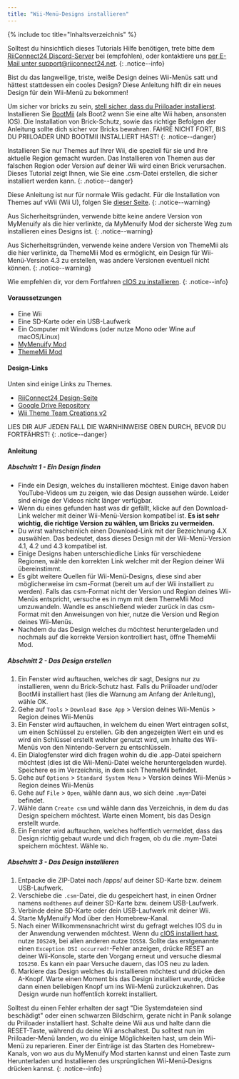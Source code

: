 ```yaml
---
title: "Wii-Menü-Designs installieren"
---
```


{% include toc title="Inhaltsverzeichnis" %}

Solltest du hinsichtlich dieses Tutorials Hilfe benötigen, trete bitte dem [RiiConnect24 Discord-Server](https://discord.gg/rc24) bei (empfohlen), oder kontaktiere uns [per E-Mail unter support@riiconnect24.net](mailto:support@riiconnect24.net).
{: .notice--info}

Bist du das langweilige, triste, weiße Design deines Wii-Menüs satt und hättest stattdessen ein cooles Design? Diese Anleitung hilft dir ein neues Design für dein Wii-Menü zu bekommen!

Um sicher vor bricks zu sein, [stell sicher, dass du Priiloader installierst](priiloader). Installieren Sie [BootMii](bootmii) (als Boot2 wenn Sie eine alte Wii haben, ansonsten IOS). Die Installation von Brick-Schutz, sowie das richtige Befolgen der Anleitung sollte dich sicher vor Bricks bewahren. FAHRE NICHT FORT, BIS DU PRIILOADER UND BOOTMII INSTALLIERT HAST!
{: .notice--danger}

Installieren Sie nur Themes auf Ihrer Wii, die speziell für sie und ihre aktuelle Region gemacht wurden. Das Installieren von Themen aus der falschen Region oder Version auf deiner Wii wird einen Brick verursachen. Dieses Tutorial zeigt Ihnen, wie Sie eine .csm-Datei erstellen, die sicher installiert werden kann.
{: .notice--danger}

Diese Anleitung ist nur für normale Wiis gedacht. Für die Installation von Themes auf vWii (Wii U), folgen Sie [dieser Seite](themes-vwii).
{: .notice--warning}

Aus Sicherheitsgründen, verwende bitte keine andere Version von MyMenuify als die hier verlinkte, da MyMenuify Mod der sicherste Weg zum installieren eines Designs ist.
{: .notice--warning}

Aus Sicherheitsgründen, verwende keine andere Version von ThemeMii als die hier verlinkte, da ThemeMii Mod es ermöglicht, ein Design für Wii-Menü-Version 4.3 zu erstellen, was andere Versionen eventuell nicht können.
{: .notice--warning}

Wie empfehlen dir, vor dem Fortfahren [cIOS zu installieren](cios).
{: .notice--info}

#### Voraussetzungen

* Eine Wii
* Eine SD-Karte oder ein USB-Laufwerk
* Ein Computer mit Windows (oder nutze Mono oder Wine auf macOS/Linux)
* [MyMenuify Mod](https://hbb1.oscwii.org/hbb/MyMenuifyMod/MyMenuifyMod.zip)
* [ThemeMii Mod](/assets/files/New_ThemeMii_MOD.zip)

#### Design-Links

Unten sind einige Links zu Themes.

* [RiiConnect24 Design-Seite](https://rc24.xyz/goodies/themes/)
* [Google Drive Repository](https://drive.google.com/drive/folders/1K1WQe36bGibsF4ZlAxZKU6ngNpjUnh5i)
* [Wii Theme Team Creations v2](https://gbatemp.net/threads/wii-theme-team-creations-v2.336596/)

LIES DIR AUF JEDEN FALL DIE WARNHINWEISE OBEN DURCH, BEVOR DU FORTFÄHRST!
{: .notice--danger}

#### Anleitung

##### Abschnitt 1 - Ein Design finden

* Finde ein Design, welches du installieren möchtest. Einige davon haben YouTube-Videos um zu zeigen, wie das Design aussehen würde. Leider sind einige der Videos nicht länger verfügbar.
* Wenn du eines gefunden hast was dir gefällt, klicke auf den Download-Link welcher mit deiner Wii-Menü-Version kompatibel ist. **Es ist sehr wichtig, die richtige Version zu wählen, um Bricks zu vermeiden.**
* Du wirst wahrscheinlich einen Download-Link mit der Bezeichnung 4.X auswählen. Das bedeutet, dass dieses Design mit der Wii-Menü-Version 4.1, 4.2 und 4.3 kompatibel ist.
* Einige Designs haben unterschiedliche Links für verschiedene Regionen, wähle den korrekten Link welcher mit der Region deiner Wii übereinstimmt.
* Es gibt weitere Quellen für Wii-Menü-Designs, diese sind aber möglicherweise im csm-Format (bereit um auf der Wii installiert zu werden). Falls das csm-Format nicht der Version und Region deines Wii-Menüs entspricht, versuche es in mym mit dem ThemeMii Mod umzuwandeln. Wandle es anschließend wieder zurück in das csm-Format mit den Anweisungen von hier, nutze die Version und Region deines Wii-Menüs.
* Nachdem du das Design welches du möchtest heruntergeladen und nochmals auf die korrekte Version kontrolliert hast, öffne ThemeMii Mod.

##### Abschnitt 2 - Das Design erstellen

1. Ein Fenster wird auftauchen, welches dir sagt, Designs nur zu installieren, wenn du Brick-Schutz hast. Falls du Priiloader und/oder BootMii installiert hast (lies die Warnung am Anfang der Anleitung), wähle OK.
2. Gehe auf `Tools` > `Download Base App` > Version deines Wii-Menüs > Region deines Wii-Menüs
3. Ein Fenster wird auftauchen, in welchem du einen Wert eintragen sollst, um einen Schlüssel zu erstellen. Gib den angezeigten Wert ein und es wird ein Schlüssel erstellt welcher genutzt wird, um Inhalte des Wii-Menüs von den Nintendo-Servern zu entschlüsseln.
4. Ein Dialogfenster wird dich fragen wohin du die .app-Datei speichern möchtest (dies ist die Wii-Menü-Datei welche heruntergeladen wurde). Speichere es im Verzeichnis, in dem sich ThemeMii befindet.
5. Gehe auf `Options` > `Standard System Menu` > Version deines Wii-Menüs > Region deines Wii-Menüs
6. Gehe auf `File` > `Open`, wähle dann aus, wo sich deine `.mym`-Datei befindet.
7. Wähle dann `Create csm` und wähle dann das Verzeichnis, in dem du das Design speichern möchtest. Warte einen Moment, bis das Design erstellt wurde.
8. Ein Fenster wird auftauchen, welches hoffentlich vermeldet, dass das Design richtig gebaut wurde und dich fragen, ob du die .mym-Datei speichern möchtest. Wähle `No`.

##### Abschnitt 3 - Das Design installieren

1. Entpacke die ZIP-Datei nach /apps/ auf deiner SD-Karte bzw. deinem USB-Laufwerk.
2. Verschiebe die `.csm`-Datei, die du gespeichert hast, in einen Ordner namens `modthemes` auf deiner SD-Karte bzw. deinem USB-Laufwerk.
3. Verbinde deine SD-Karte oder dein USB-Laufwerk mit deiner Wii.
4. Starte MyMenuify Mod über den Homebrew-Kanal.
5. Nach einer Willkommensnachricht wirst du gefragt welches IOS du in der Anwendung verwenden möchtest. Wenn du [cIOS installiert hast](cios), nutze `IOS249`, bei allen anderen nutze `IOS58`. Sollte das erstgenannte einen `Exception DSI occurred!`-Fehler anzeigen, drücke RESET an deiner Wii-Konsole, starte den Vorgang erneut und versuche diesmal `IOS250`. Es kann ein paar Versuche dauern, das IOS neu zu laden.
6. Markiere das Design welches du installieren möchtest und drücke den A-Knopf. Warte einen Moment bis das Design installiert wurde, drücke dann einen beliebigen Knopf um ins Wii-Menü zurückzukehren. Das Design wurde nun hoffentlich korrekt installiert.

Solltest du einen Fehler erhalten der sagt "Die Systemdateien sind beschädigt" oder einen schwarzen Bildschirm, gerate nicht in Panik solange du Priiloader installiert hast. Schalte deine Wii aus und halte dann die RESET-Taste, während du deine Wii anschaltest. Du solltest nun im Priiloader-Menü landen, wo du einige Möglichkeiten hast, um dein Wii-Menü zu reparieren. Einer der Einträge ist das Starten des Homebrew-Kanals, von wo aus du MyMenuify Mod starten kannst und einen Taste zum Herunterladen und Installieren des ursprünglichen Wii-Menü-Designs drücken kannst.
{: .notice--info}
